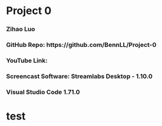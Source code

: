 <!DOCTYPE html>
<html lang = "en">
    <h1>Project 0</h1>
    <h3>Zihao Luo</h3>
    <h3>GitHub Repo: https://github.com/BennLL/Project-0</h3>
    <h3>YouTube Link: </h3>
    <h3>Screencast Software: Streamlabs Desktop - 1.10.0 </h3>
    <h3>Visual Studio Code 1.71.0 </h3>
    <h1>test</h1>
</html>